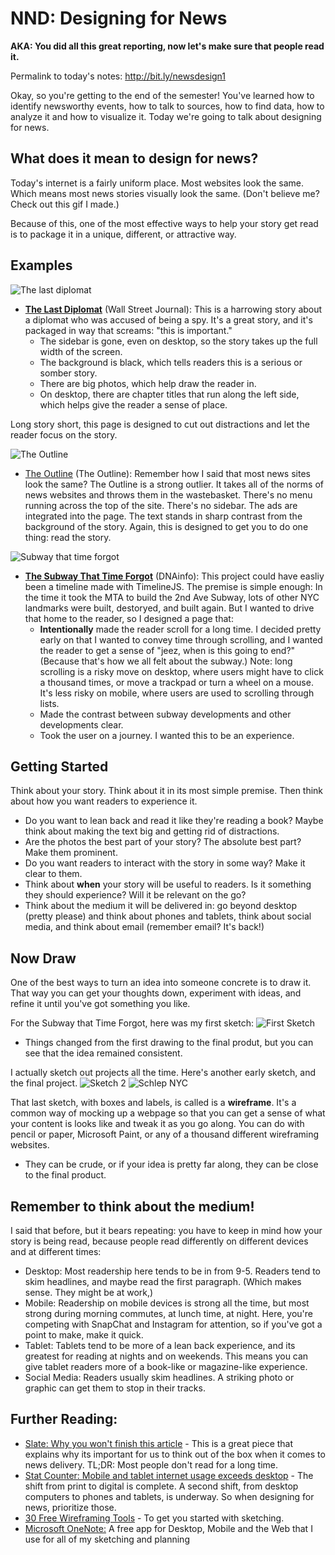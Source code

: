 # NND: Designing for News
**AKA: You did all this great reporting, now let's make sure that people read it.**

Permalink to today's notes: http://bit.ly/newsdesign1

Okay, so you're getting to the end of the semester! You've learned how to identify newsworthy events, how to talk to sources, how to find data, how to analyze it and how to visualize it. Today we're going to talk about designing for news.

## What does it mean to design for news?

Today's internet is a fairly uniform place. Most websites look the same. Which means most news stories visually look the same. (Don't believe me? Check out this gif I made.)

Because of this, one of the most effective ways to help your story get read is to package it in a unique, different, or attractive way.

## Examples
![The last diplomat](images/diplomat.png)
 - <a href=
https://t.co/Ayzh57Frk6
 target="blank">**The Last Diplomat**</a> (Wall Street Journal): This is a harrowing story about a diplomat who was accused of being a spy. It's a great story, and it's packaged in way that screams: "this is important."
   - The sidebar is gone, even on desktop, so the story takes up the full width of the screen. 
   - The background is black, which tells readers this is a serious or somber story.
   - There are big photos, which help draw the reader in.
   - On desktop, there are chapter titles that run along the left side, which helps give the reader a sense of place.

 Long story short, this page is designed to cut out distractions and let the reader focus on the story.

![The Outline](images/outline.png)
- <a href="https://theoutline.com/post/2513/is-soup-a-beverage-or-a-food" target="blank">The Outline</a> (The Outline): Remember how I said that most news sites look the same? The Outline is a strong outlier. It takes all of the norms of news websites and throws them in the wastebasket. There's no menu running across the top of the site. There's no sidebar. The ads are integrated into the page. The text stands in sharp contrast from the background of the story. Again, this is designed to get you to do one thing: read the story.

![Subway that time forgot](images/subway.png)
- **<a href="https://editorial-ny.dnainfo.com/interactives/2015/06/subway-history/index.html" target="blank">The Subway That Time Forgot</a>** (DNAinfo): This project could have easliy been a timeline made with TimelineJS. The premise is simple enough: In the time it took the MTA to build the 2nd Ave Subway, lots of other NYC landmarks were built, destoryed, and built again. But I wanted to drive that home to the reader, so I designed a page that:
  - **Intentionally** made the reader scroll for a long time. I decided pretty early on that I wanted to convey time through scrolling, and I wanted the reader to get a sense of "jeez, when is this going to end?" (Because that's how we all felt about the subway.) Note: long scrolling is a risky move on desktop, where users might have to click a thousand times, or move a trackpad or turn a wheel on a mouse. It's less risky on mobile, where users are used to scrolling through lists.
  - Made the contrast between subway developments and other developments clear.
  - Took the user on a journey. I wanted this to be an experience.

## Getting Started

Think about your story. Think about it in its most simple premise. Then think about how you want readers to experience it.
  - Do you want to lean back and read it like they're reading a book? Maybe think about making the text big and getting rid of distractions.
  - Are the photos the best part of your story? The absolute best part? Make them prominent.
  - Do you want readers to interact with the story in some way? Make it clear to them.
  - Think about **when** your story will be useful to readers. Is it something they should experience? Will it be relevant on the go?
  - Think about the medium it will be delivered in: go beyond desktop (pretty please) and think about phones and tablets, think about social media, and think about email (remember email? It's back!)

## Now Draw
One of the best ways to turn an idea into someone concrete is to draw it. That way you can get your thoughts down, experiment with ideas, and refine it until you've got something you like.

For the Subway that Time Forgot, here was my first sketch:
![First Sketch](images/sketch1.png)
- Things changed from the first drawing to the final produt, but you can see that the idea remained consistent.

I actually sketch out projects all the time. Here's another early sketch, and the final project.
![Sketch 2](images/sketch2.png)
![Schlep NYC](images/schlep.png)

That last sketch, with boxes and labels, is called is a **wireframe**. It's a common way of mocking up a webpage so that you can get a sense of what your content is looks like and tweak it as you go along. You can do with pencil or paper, Microsoft Paint, or any of a thousand different wireframing websites. 

- They can be crude, or if your idea is pretty far along, they can be close to the final product.

## Remember to think about the medium!

I said that before, but it bears repeating: you have to keep in mind how your story is being read, because people read differently on different devices and at different times:

- Desktop: Most readership here tends to be in from 9-5. Readers tend to skim headlines, and maybe read the first paragraph. (Which makes sense. They might be at work,)
- Mobile: Readership on mobile devices is strong all the time, but most strong during morning commutes, at lunch time, at night. Here, you're competing with SnapChat and Instagram for attention, so if you've got a point to make, make it quick.
- Tablet: Tablets tend to be more of a lean back experience, and its greatest for reading at nights and on weekends. This means you can give tablet readers more of a book-like or magazine-like experience.
- Social Media: Readers usually skim headlines. A striking photo or graphic can get them to stop in their tracks.



## Further Reading:
- <a href=" http://www.slate.com/articles/technology/technology/2013/06/how_people_read_online_why_you_won_t_finish_this_article.html" target="blank">Slate: Why you won't finish this article</a> - This is a great piece that explains why its important for us to think out of the box when it comes to news delivery. TL;DR: Most people don't read for a long time.
- <a href="http://gs.statcounter.com/press/mobile-and-tablet-internet-usage-exceeds-desktop-for-first-time-worldwide">Stat Counter: Mobile and tablet internet usage exceeds desktop</a> - The shift from print to digital is complete. A second shift, from desktop computers to phones and tablets, is underway. So when designing for news, prioritize those.
- <a href="https://www.doublemesh.com/free-wireframing-tools/" target="blank">30 Free Wireframing Tools</a> - To get you started with sketching.
- <a href="http://www.onenote.com/" tagget="blank">Microsoft OneNote:</a> A free app for Desktop, Mobile and the Web that I use for all of my sketching and planning
